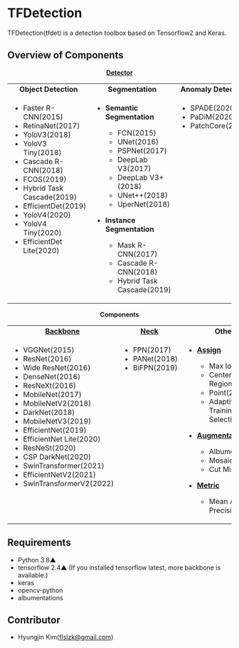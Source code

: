 # TFDetection
TFDetection(tfdet) is a detection toolbox based on Tensorflow2 and Keras.


## Overview of Components
<div align = "center">
  <a href = "https://github.com/Burf/TFDetection/blob/main/tfdet/model/detector/__init__.py"><b>Detector</b></a>
</div>
<table align = "center">
  <tbody>
    <tr align = "center" valign = "bottom">
      <td>
        <b>Object Detection</b>
      </td>
      <td>
        <b>Segmentation</b>
      </td>
      <td>
        <b>Anomaly Detection</b>
      </td>
    </tr>
    <tr valign = "top">
      <td>
        <ul>
          <li>Faster R-CNN(2015)</li>
          <li>RetinaNet(2017)</li>
          <li>YoloV3(2018)</li>
          <li>YoloV3 Tiny(2018)</li>
          <li>Cascade R-CNN(2018)</li>
          <li>FCOS(2019)</li>
          <li>Hybrid Task Cascade(2019)</li>
          <li>EfficientDet(2019)</li>
          <li>YoloV4(2020)</li>
          <li>YoloV4 Tiny(2020)</li>
          <li>EfficientDet Lite(2020)</li>
        </ul>
      </td>
      <td>
        <ul>
          <li><b>Semantic Segmentation</b></li>
          <ul>
            <li>FCN(2015)</li>
            <li>UNet(2016)</li>
            <li>PSPNet(2017)</li>
            <li>DeepLab V3(2017)</li>
            <li>DeepLab V3+(2018)</li>
            <li>UNet++(2018)</li>
            <li>UperNet(2018)</li>
          </ul>
        </ul>
        <ul>
          <li><b>Instance Segmentation</b></li>
          <ul>
            <li>Mask R-CNN(2017)</li>
            <li>Cascade R-CNN(2018)</li>
            <li>Hybrid Task Cascade(2019)</li>
          </ul>
        </ul>
      </td>
      <td>
        <ul>
          <li>SPADE(2020)</li>
          <li>PaDiM(2020)</li>
          <li>PatchCore(2021)</li>
        </ul>
      </td>
    </tr>
  </tbody>
</table>
 
<div align = "center">
  <b>Components</b>
</div>
<table align = "center">
  <tbody>
    <tr align = "center" valign = "bottom">
      <td>
        <a href = "https://github.com/Burf/TFDetection/blob/main/tfdet/model/backbone/__init__.py"><b>Backbone</b></a>
      </td>
      <td>
        <a href = "https://github.com/Burf/TFDetection/blob/main/tfdet/model/neck/__init__.py"><b>Neck</b></a>
      </td>
      <td>
        <b>Other</b>
      </td>
    </tr>
    <tr valign = "top">
      <td>
        <ul>
          <li>VGGNet(2015)</li>
          <li>ResNet(2016)</li>
          <li>Wide ResNet(2016)</li>
          <li>DenseNet(2016)</li>
          <li>ResNeXt(2016)</li>
          <li>MobileNet(2017)</li>
          <li>MobileNetV2(2018)</li>
          <li>DarkNet(2018)</li>
          <li>MobileNetV3(2019)</li>
          <li>EfficientNet(2019)</li>
          <li>EfficientNet Lite(2020)</li>
          <li>ResNeSt(2020)</li>
          <li>CSP DarkNet(2020)</li>
          <li>SwinTransformer(2021)</li>
          <li>EfficientNetV2(2021)</li>
          <li>SwinTransformerV2(2022)</li>
        </ul>
      </td>
      <td>
        <ul>
          <li>FPN(2017)</li>
          <li>PANet(2018)</li>
          <li>BiFPN(2019)</li>
        </ul>
      </td>
      <td>
        <ul>
          <li><a href = "https://github.com/Burf/TFDetection/blob/main/tfdet/core/assign/__init__.py"><b>Assign</b></a></li>
          <ul>
            <li>Max Iou(2015)</li>
            <li>Center Region(2019)</li>
            <li>Point(2019)</li>
            <li>Adaptive Training Sample Selection(2020)</li>
          </ul>
        </ul>
        <ul>
          <li><a href = "https://github.com/Burf/TFDetection/blob/main/tfdet/dataset/transform/__init__.py"><b>Augmentation</b></a></li>
          <ul>
            <li>Albumentations</li>
            <li>Mosaic</li>
            <li>Cut Mix</li>
          </ul>
        </ul>
        <ul>
          <li><a href = "https://github.com/Burf/TFDetection/blob/main/tfdet/core/metric/__init__.py"><b>Metric</b></a></li>
          <ul>
            <li>Mean Average Precision</li>
          </ul>
        </ul>
      </td>
    </tr>
  </tbody>
</table>


## Requirements

- Python 3.8▲
- tensorflow 2.4▲ (If you installed tensorflow latest, more backbone is available.)
- keras
- opencv-python
- albumentations


## Contributor

 * Hyungjin Kim(flslzk@gmail.com)
